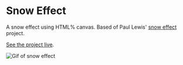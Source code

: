 # Snow Effect

A snow effect using HTML% canvas. Based of Paul Lewis' [snow effect](https://www.youtube.com/watch?v=VW8qoyYzWGg&t=1295s) project.

[See the project live](https://gk-hynes.github.io/snow-effect/).

![Gif of snow effect](https://res.cloudinary.com/gerhynes/image/upload/v1544286655/snow_f075c1.gif)
